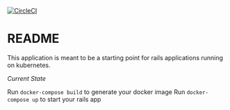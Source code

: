 [![CircleCI](https://circleci.com/gh/brentgaither/strider.svg?style=svg&circle-token=f6734895d78de5111bad98fcbeaf5332a4580804)](https://circleci.com/gh/brentgaither/strider)
# README

This application is meant to be a starting point for
rails applications running on kubernetes.

*Current State*

Run `docker-compose build` to generate your docker image
Run `docker-compose up` to start your rails app
